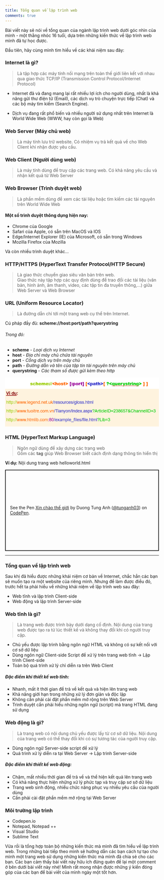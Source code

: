 ```yaml
---
title: Tổng quan về lập trình web
comments: true
---
```


<p class="lead">Bài viết này sẽ nói về tổng quan của ngành lập trình web dưới góc nhìn của mình - một thằng nhóc 16 tuổi, dựa trên những kiến thức về lập trình web mình đã tự học được.</p>

Đầu tiên, hãy cùng mình tìm hiểu về các khái niệm sau đây:

### Internet là gì?
>Là tập hợp các máy tính nối mạng trên toàn thế giới liên kết với nhau qua giao thức TCP/IP (Transmission Control Protocol/Internet Protocol)

* Internet đã và đang mang lại rất nhiều lợi ích cho người dùng, nhất là khả năng gửi thư điện tử (Email), các dịch vụ trò chuyện trực tiếp (Chat) và các bộ máy tìm kiếm (Search Engine).

* Dịch vụ đang rất phổ biến và nhiều người sử dụng nhất trên Internet là World Wide Web (WWW, hay còn gọi là Web)

### Web Server (Máy chủ web)
>Là máy tính lưu trữ website. Có nhiệm vụ trả kết quả về cho Web Client khi nhận được yêu cầu.

### Web Client (Người dùng web)
>Là máy tính dùng để truy cập các trang web. Có khả năng yêu cầu và nhận kết quả từ Web Server

### Web Browser (Trình duyệt web)
>Là phần mềm dùng để xem các tài liệu hoặc tìm kiếm các tài nguyên trên World Wide Web

#### Một số trình duyệt thông dụng hiện nay:  
* Chrome của Google
* Safari của Apple, có sẵn trên MacOS và IOS
* Edge/Internet Explorer (IE) của Microsoft, có sẵn trong Windows
* Mozilla Firefox của Mozilla

Và còn nhiều trình duyệt khác...

### HTTP/HTTPS (HyperText Transfer Protocol/HTTP Secure)
>Là giao thức chuyển giao siêu văn bản trên web.  
>Giao thức này tập hợp các quy định dùng để trao đổi các tài liệu (văn bản, hình ảnh, âm thanh, video, các tập tin đa truyền thông,...) giữa Web Server và Web Browser

### URL (Uniform Resource Locator)
>Là đường dẫn chỉ tới một trang web cụ thể trên Internet.

Cú pháp đầy đủ: <strong>scheme://host:port/path?querystring</strong>  
###### Trong đó:  
* **scheme** - *Loại dịch vụ Internet*
* **host** - *Địa chỉ máy chủ chứa tài nguyên*
* **port** - *Cổng dịch vụ trên máy chủ*
* **path** - *Đường dẫn và tên của tập tin tài nguyên trên máy chủ*
* **querystring** - *Các tham số được gửi kèm theo http*

![ví dụ](/img/url-uniform-resource-locator.png "ví dụ")

### HTML (HyperText Markup Language)
>Ngôn ngữ dùng để xây dựng các trang web  
>Gồm các **tag** giúp Web Browser biết cách định dạng thông tin hiển thị

**Ví dụ:** Nội dung trang web helloworld.html
<p class="codepen" data-height="265" data-theme-id="0" data-default-tab="html,result" data-user="tunganh03" data-slug-hash="yWqNVR" style="height: 265px; box-sizing: border-box; display: flex; align-items: center; justify-content: center; border: 2px solid; margin: 1em 0; padding: 1em;" data-pen-title="Xin chào thế giới">
  <span>See the Pen <a href="https://codepen.io/tunganh03/pen/yWqNVR/">
  Xin chào thế giới</a> by Duong Tung Anh (<a href="https://codepen.io/tunganh03">@tunganh03</a>)
  on <a href="https://codepen.io">CodePen</a>.</span>
</p>
<script async src="https://static.codepen.io/assets/embed/ei.js"></script>
  
---
### Tổng quan về lập trình web
Sau khi đã hiểu được những khái niệm cơ bản về Internet, chắc hẳn các bạn sẽ muốn tạo ra một website của riêng mình. Nhưng để làm được điều đó, trước hết ta phải hiểu về những khái niệm về lập trình web sau đây:

* Web tĩnh và lập trình Client-side
* Web động và lập trình Server-side

### Web tĩnh là gì?
>Là trang web được trình bày dưới dạng cố định. Nội dung của trang web được tạo ra từ lúc thiết kế và không thay đổi khi có người truy cập.

* Chủ yếu được lập trình bằng ngôn ngữ HTML và không có sự kết nối với cơ sở dữ liệu
* Dùng ngôn ngữ Client-side Script để xử lý trên trang web tĩnh &rarr; Lập trình Client-side
* Toàn bộ quá trình xử lý chỉ diễn ra trên Web Client

##### Đặc điểm khi thiết kế web tĩnh:
* Nhanh, mất ít thời gian để trả về kết quả và hiện lên trang web
* Khả năng giới hạn trong những xử lý đơn giản và độc lập
* Không cần phải cài đặt phần mềm mở rộng trên Web Server
* Trình duyệt cần phải hiểu những ngôn ngữ (script) mà trang HTML đang sử dụng

### Web động là gì?
>Là trang web có nội dung chủ yếu được lấy từ cơ sở dữ liệu. Nội dung của trang web có thể thay đổi khi có sự tương tác của người truy cập.

* Dùng ngôn ngữ Server-side script để xử lý
* Quá trình xử lý diễn ra tại Web Server &rarr; Lập trình Server-side

##### Đặc điểm khi thiết kế web động:
* Chậm, mất nhiều thời gian để trả về và thể hiện kết quả lên trang web
* Có khả năng thực hiện những xử lý phức tạp và truy cập sơ sở dữ liệu
* Trang web sinh động, nhiều chức năng phục vụ nhiều yêu cầu của người dùng
* Cần phải cài đặt phần mềm mở rộng tại Web Server

### Môi trường lập trình
* Codepen.io
* Notepad, Notepad ++
* Visual Studio
* Sublime Text

Vừa rồi là tổng hợp toàn bộ những kiến thức mà mình đã tìm hiểu về lập trình web. Trong những bài tiếp theo mình sẽ hướng dẫn các bạn cách tự tạo cho mình một trang web sử dụng những kiến thức mà mình đã chia sẻ cho các bạn. Các bạn cảm thấy bài viết này hữu ích đừng quên để lại một comment ở bên dưới bài viết này nhé! Mình rất mong nhận được những ý kiến đóng góp của các bạn để bài viết của mình ngày một tốt hơn.

